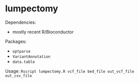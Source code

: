 # lumpectomy

Dependencies:
- mostly recent R/Bioconductor

Packages:
- `optparse`
- `VariantAnnotation`
- `data.table`

Usage:
`Rscript lumpectomy.R vcf_file bed_file out_vcf_file out_csv_file`
